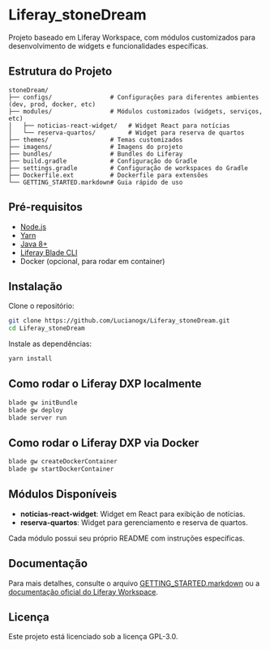 # Liferay_stoneDream

Projeto baseado em Liferay Workspace, com módulos customizados para desenvolvimento de widgets e funcionalidades específicas.

## Estrutura do Projeto

```
stoneDream/
├── configs/                # Configurações para diferentes ambientes (dev, prod, docker, etc)
├── modules/                # Módulos customizados (widgets, serviços, etc)
│   ├── noticias-react-widget/   # Widget React para notícias
│   └── reserva-quartos/         # Widget para reserva de quartos
├── themes/                 # Temas customizados
├── imagens/                # Imagens do projeto
├── bundles/                # Bundles do Liferay
├── build.gradle            # Configuração do Gradle
├── settings.gradle         # Configuração de workspaces do Gradle
├── Dockerfile.ext          # Dockerfile para extensões
└── GETTING_STARTED.markdown# Guia rápido de uso
```

## Pré-requisitos

- [Node.js](https://nodejs.org/)
- [Yarn](https://yarnpkg.com/)
- [Java 8+](https://adoptopenjdk.net/)
- [Liferay Blade CLI](https://learn.liferay.com/dxp/latest/en/developing-applications/tooling/blade-cli/getting-started-with-blade-cli.html)
- Docker (opcional, para rodar em container)

## Instalação

Clone o repositório:
```bash
git clone https://github.com/Lucianogx/Liferay_stoneDream.git
cd Liferay_stoneDream
```

Instale as dependências:
```bash
yarn install
```

## Como rodar o Liferay DXP localmente

```bash
blade gw initBundle
blade gw deploy
blade server run
```

## Como rodar o Liferay DXP via Docker

```bash
blade gw createDockerContainer
blade gw startDockerContainer
```

## Módulos Disponíveis

- **noticias-react-widget**: Widget em React para exibição de notícias.
- **reserva-quartos**: Widget para gerenciamento e reserva de quartos.

Cada módulo possui seu próprio README com instruções específicas.

## Documentação

Para mais detalhes, consulte o arquivo [GETTING_STARTED.markdown](GETTING_STARTED.markdown) ou a [documentação oficial do Liferay Workspace](https://learn.liferay.com/dxp/7.x/en/developing-applications/tooling/liferay-workspace.html).

## Licença

Este projeto está licenciado sob a licença GPL-3.0. 